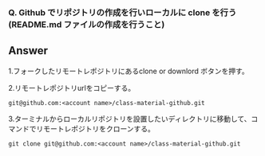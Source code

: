 ### Q. Github でリポジトリの作成を行いローカルに clone を行う (README.md ファイルの作成を行うこと)

## Answer

1.フォークしたリモートレポジトリにあるclone or downlord ボタンを押す。


2.リモートレポジトリurlをコピーする。
  
  `git@github.com:<account name>/class-material-github.git`


3.ターミナルからローカルリポジトリを設置したいディレクトリに移動して、コマンドでリモートレポジトリをクローンする。
  
  `git clone git@github.com:<account name>/class-material-github.git`

